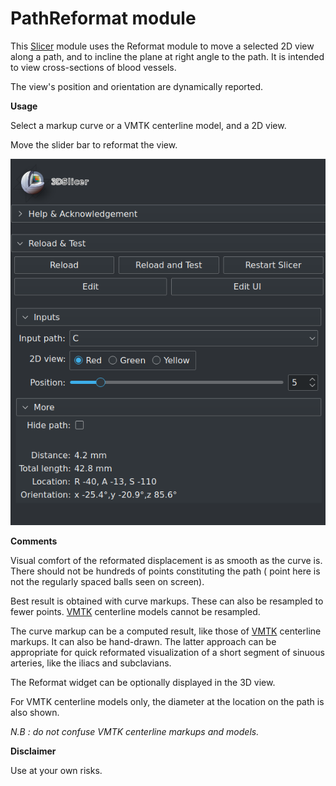 # PathReformat module

This [Slicer](https://www.slicer.org/) module uses the Reformat module to move a selected 2D view along a path, and to incline the plane at right angle to the path. It is intended to view cross-sections of blood vessels.

The view's position and orientation are dynamically reported.

**Usage**

Select a markup curve or a VMTK centerline model, and a 2D view.

Move the slider bar to reformat the view.

![Texte alternatif](Screenshot_0.png)

**Comments**

Visual comfort of the reformated displacement is as smooth as the curve is. There should not be hundreds of points constituting the path ( point here is not the regularly spaced balls seen on screen).

Best result is obtained with curve markups. These can also be resampled to fewer points. [VMTK](https://github.com/vmtk/SlicerExtension-VMTK) centerline models cannot be resampled.

The curve markup can be a computed result, like those of [VMTK](https://github.com/vmtk/SlicerExtension-VMTK) centerline markups. It can also be hand-drawn. The latter approach can  be appropriate for quick reformated visualization of a short segment of sinuous arteries, like the iliacs and subclavians.

The Reformat widget can be optionally displayed in the 3D view.

For VMTK centerline models only, the diameter at the location on the path is also shown.

*N.B : do not confuse VMTK centerline markups and models.*

**Disclaimer**

Use at your own risks.


